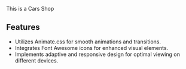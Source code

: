 This is a Cars Shop

## Features

- Utilizes Animate.css for smooth animations and transitions.
- Integrates Font Awesome icons for enhanced visual elements.
- Implements adaptive and responsive design for optimal viewing on different devices.
